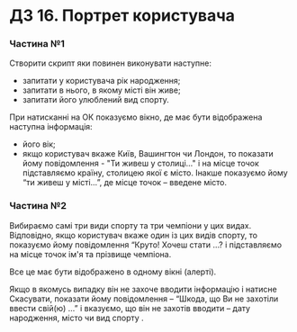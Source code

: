 # ДЗ 16. Портрет користувача
### Частина №1

Створити скрипт яки повинен виконувати наступне:

- запитати у користувача рік народження;
- запитати в нього, в якому місті він живе;
- запитати його улюблений вид спорту.

При натисканні на ОК показуємо вікно, де має бути відображена наступна інформація:

- його вік;
- якщо користувач вкаже Київ, Вашингтон чи Лондон, то показати йому повідомлення - "Ти живеш у столиці..." і на місце точок підставляємо країну, столицею якої є місто. Інакше показуємо йому “ти живеш у місті…”, де місце точок – введене місто.
### Частина №2

Вибираємо самі три види спорту та три чемпіони у цих видах. Відповідно, якщо користувач вкаже один із цих видів спорту, то показуємо йому повідомлення “Круто! Хочеш стати …? і підставляємо на місце точок ім'я та прізвище чемпіона.



Все це має бути відображено в одному вікні (алерті).

Якщо в якомусь випадку він не захоче вводити інформацію і натисне Скасувати, показати йому повідомлення – “Шкода, що Ви не захотіли ввести свій(ю) …” і вказуємо, що він не захотів вводити – дату народження, місто чи вид спорту .